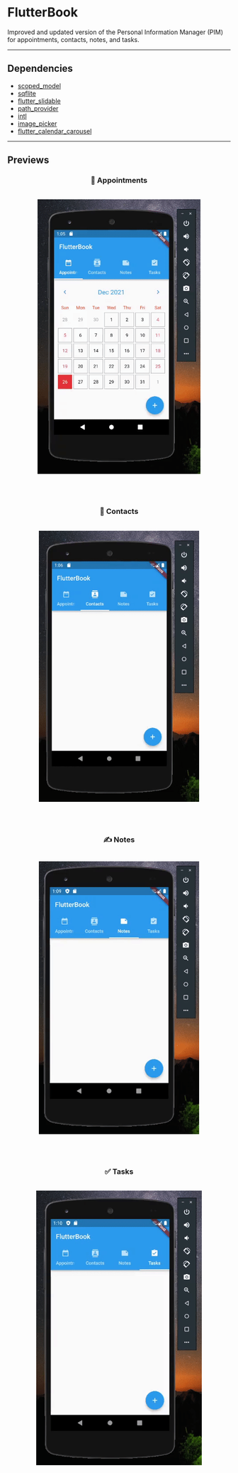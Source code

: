 # FlutterBook

Improved and updated version of the Personal Information Manager (PIM) for appointments, contacts, notes, and tasks.

---

## Dependencies

- [scoped_model](https://pub.dev/packages/scoped_model/versions/2.0.0-nullsafety.0)
- [sqflite](https://pub.dev/packages/sqflite)
- [flutter_slidable](https://pub.dev/packages/flutter_slidable)
- [path_provider](https://pub.dev/packages/path_provider)
- [intl](https://pub.dev/packages/intl)
- [image_picker](https://pub.dev/packages/image_picker)
- [flutter_calendar_carousel](https://pub.dev/packages/flutter_calendar_carousel)

---

## Previews

<h3 align="center">📅 Appointments</h3>

<br>

<div align="center">
    <img alt="Appointments preview" src="appointment_preview.gif">
</div>

<br></br>

<h3 align="center">📱 Contacts</h3>

<br>

<div align="center">
    <img alt="Contacts preview" src="contact_preview.gif">
</div>

<br></br>

<h3 align="center">✍️ Notes</h3>

<br>

<div align="center">
    <img alt="Notes preview" src="note_preview.gif">
</div>

<br></br>

<h3 align="center">✅ Tasks</h3>

<br>

<div align="center">
    <img alt="Tasks preview" src="task_preview.gif">
</div>
